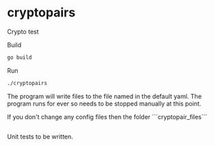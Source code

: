 # cryptopairs
Crypto test

Build
```bash
go build
```

Run
```bash
./cryptopairs
```

The program will write files to the file named in the default yaml. The program runs for ever so needs to be stopped manually at this point.

If you don't change any config files then the folder ´´´cryptopair_files´´´


##

Unit tests to be written.